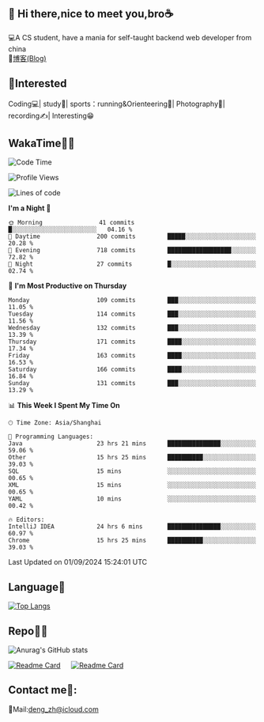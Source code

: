 👋 Hi there,nice to meet you,bro☕
---
💻A CS student, have a mania for self-taught backend web developer from china   
📌[博客(Blog)](https://github.com/HealUP/MyBlog)

 <!-- waka-box start -->
 <!-- waka-box end -->
 
🧲**Interested**
--
Coding💻| study📖| sports：running&Orienteering🏃‍| Photography📸| recording✍️| Interesting😁

WakaTime👨‍💻
---
<!--START_SECTION:waka-->
![Code Time](http://img.shields.io/badge/Code%20Time-1%2C763%20hrs%2028%20mins-blue)

![Profile Views](http://img.shields.io/badge/Profile%20Views-0-blue)

![Lines of code](https://img.shields.io/badge/From%20Hello%20World%20I%27ve%20Written-205.0%20thousand%20lines%20of%20code-blue)

**I'm a Night 🦉** 

```text
🌞 Morning                41 commits          █░░░░░░░░░░░░░░░░░░░░░░░░   04.16 % 
🌆 Daytime                200 commits         █████░░░░░░░░░░░░░░░░░░░░   20.28 % 
🌃 Evening                718 commits         ██████████████████░░░░░░░   72.82 % 
🌙 Night                  27 commits          █░░░░░░░░░░░░░░░░░░░░░░░░   02.74 % 
```
📅 **I'm Most Productive on Thursday** 

```text
Monday                   109 commits         ███░░░░░░░░░░░░░░░░░░░░░░   11.05 % 
Tuesday                  114 commits         ███░░░░░░░░░░░░░░░░░░░░░░   11.56 % 
Wednesday                132 commits         ███░░░░░░░░░░░░░░░░░░░░░░   13.39 % 
Thursday                 171 commits         ████░░░░░░░░░░░░░░░░░░░░░   17.34 % 
Friday                   163 commits         ████░░░░░░░░░░░░░░░░░░░░░   16.53 % 
Saturday                 166 commits         ████░░░░░░░░░░░░░░░░░░░░░   16.84 % 
Sunday                   131 commits         ███░░░░░░░░░░░░░░░░░░░░░░   13.29 % 
```


📊 **This Week I Spent My Time On** 

```text
🕑︎ Time Zone: Asia/Shanghai

💬 Programming Languages: 
Java                     23 hrs 21 mins      ███████████████░░░░░░░░░░   59.06 % 
Other                    15 hrs 25 mins      ██████████░░░░░░░░░░░░░░░   39.03 % 
SQL                      15 mins             ░░░░░░░░░░░░░░░░░░░░░░░░░   00.65 % 
XML                      15 mins             ░░░░░░░░░░░░░░░░░░░░░░░░░   00.65 % 
YAML                     10 mins             ░░░░░░░░░░░░░░░░░░░░░░░░░   00.42 % 

🔥 Editors: 
IntelliJ IDEA            24 hrs 6 mins       ███████████████░░░░░░░░░░   60.97 % 
Chrome                   15 hrs 25 mins      ██████████░░░░░░░░░░░░░░░   39.03 % 
```


 Last Updated on 01/09/2024 15:24:01 UTC
<!--END_SECTION:waka-->

Language🚀
---
[![Top Langs](https://github-readme-stats.vercel.app/api/top-langs/?username=HealUP&layout=compact&hide_border=true)](https://github.com/HealUP)

Repo🧑‍💻
---
![Anurag's GitHub stats](https://github-readme-stats.vercel.app/api?username=HealUP&count_private=true&show_icons=true&theme=gruvbox&hide_border=true) 

[![Readme Card](https://github-readme-stats.vercel.app/api/pin/?username=HealUP&repo=InternetEy&theme=transparent)](https://github.com/HealUP/InternetEy) &emsp;
[![Readme Card](https://github-readme-stats.vercel.app/api/pin/?username=HealUP&repo=CampusExperience&theme=transparent)](https://github.com/HealUP/CampusExperience)


Contact me📱:
---
📮Mail:deng_zh@icloud.com  
